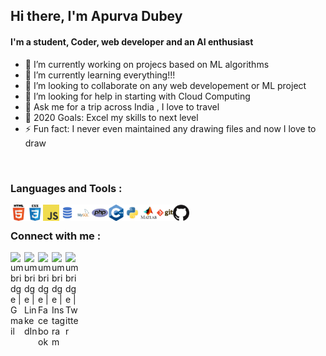 ## Hi there, I'm Apurva Dubey

#### I'm a student, Coder, web developer and an AI enthusiast



- 🔭 I’m currently working on projecs based on ML algorithms
- 🌱 I’m currently learning everything!!!
- 👯 I’m looking to collaborate on any web developement or ML project
- 🤔 I’m looking for help in starting with Cloud Computing
- 💬 Ask me for a trip across India , I love to travel 
- 🥅 2020 Goals: Excel my skills to next level
- ⚡ Fun fact: I never even maintained any drawing files and now I love to draw 
<br />

### Languages and Tools :


<img align="left" alt="HTML5" width="26px" src="https://raw.githubusercontent.com/github/explore/80688e429a7d4ef2fca1e82350fe8e3517d3494d/topics/html/html.png" />
<img align="left" alt="CSS3" width="26px" src="https://raw.githubusercontent.com/github/explore/80688e429a7d4ef2fca1e82350fe8e3517d3494d/topics/css/css.png" />
<img align="left" alt="JavaScript" width="26px" src="https://raw.githubusercontent.com/github/explore/80688e429a7d4ef2fca1e82350fe8e3517d3494d/topics/javascript/javascript.png" />
<img align="left" alt="SQL" width="26px" src="https://raw.githubusercontent.com/github/explore/80688e429a7d4ef2fca1e82350fe8e3517d3494d/topics/sql/sql.png" />
<img align="left" alt="MySQL" width="26px" src="https://raw.githubusercontent.com/github/explore/80688e429a7d4ef2fca1e82350fe8e3517d3494d/topics/mysql/mysql.png" />
<img align="left" alt="XAMPP" width="26px" src="https://raw.githubusercontent.com/github/explore/80688e429a7d4ef2fca1e82350fe8e3517d3494d/topics/php/php.png" />
<img align="left" alt="XAMPP" width="26px" src="https://raw.githubusercontent.com/github/explore/80688e429a7d4ef2fca1e82350fe8e3517d3494d/topics/cpp/cpp.png" />
<img align="left" alt="XAMPP" width="26px" src="https://raw.githubusercontent.com/github/explore/80688e429a7d4ef2fca1e82350fe8e3517d3494d/topics/python/python.png" />
<img align="left" alt="XAMPP" width="26px" src="https://raw.githubusercontent.com/github/explore/80688e429a7d4ef2fca1e82350fe8e3517d3494d/topics/matlab/matlab.png" />
<img align="left" alt="Git" width="26px" src="https://raw.githubusercontent.com/github/explore/80688e429a7d4ef2fca1e82350fe8e3517d3494d/topics/git/git.png" />
<img align="left" alt="GitHub" width="26px" src="https://raw.githubusercontent.com/github/explore/78df643247d429f6cc873026c0622819ad797942/topics/github/github.png" />
<br />

### Connect with me :

<a href="apurva925dubey@gmail.com"><img align="left" alt="umbridge | Gmail" width="22px" src="https://cdn.jsdelivr.net/npm/simple-icons@v3/icons/gmail.svg" /> </a>

<a href="https://www.linkedin.com/in/apurva25dubey/"><img align="left" alt="umbridge | LinkedIn" width="22px" src="https://cdn.jsdelivr.net/npm/simple-icons@v3/icons/linkedin.svg" /></a>

<a href="https://www.facebook.com/apurva.dubey.161"><img align="left" alt="umbridge | Facebook" width="22px" src="https://cdn.jsdelivr.net/npm/simple-icons@v3/icons/facebook.svg" /></a>

<a href="https://www.instagram.com/fidato.ap/?hl=en"><img align="left" alt="umbridge | Instagram" width="22px" src="https://cdn.jsdelivr.net/npm/simple-icons@v3/icons/instagram.svg" /></a>

<a href="https://twitter.com/ApurvaDubey15"><img align="left" alt="umbridge | Twitter" width="22px" src="https://cdn.jsdelivr.net/npm/simple-icons@v3/icons/twitter.svg" /></a>

<br />


<br />
